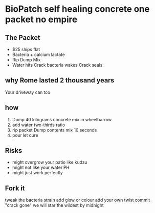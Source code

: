 # BioPatch self healing concrete one packet no empire
## The Packet
- $25 ships flat
- Bacteria + calcium lactate
- Rip Dump Mix
- Water hits Crack bacteria wakes Crack seals.

## why Rome lasted 2 thousand years
Your driveway can too
## how
1. Dump 40 kilograms concrete mix in wheelbarrow
2. add water two-thirds ratio
3. rip packet Dump contents mix 10 seconds
4. pour let cure


## Risks
- might overgrow your patio like kudzu
- might not like your water PH
- might just work perfectly

## Fork it
tweak the bacteria strain add glow or colour add your own twist
commit "crack gone" we will star the wildest by midnight
